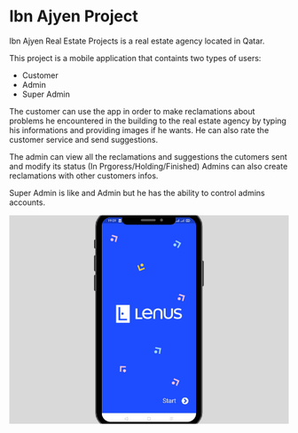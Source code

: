# Ibn Ajyen Project

Ibn Ajyen Real Estate Projects is a real estate agency located in Qatar.

This project is a mobile application that containts two types of users:
  - Customer
  - Admin
  - Super Admin
 
 The customer can use the app in order to make reclamations about problems he encountered in the building to the real estate agency 
 by typing his informations and providing images if he wants. He can also rate the customer service and send suggestions.
 
 The admin can view all the reclamations and suggestions the cutomers sent and modify its status (In Prgoress/Holding/Finished)
 Admins can also create reclamations with other customers infos.
 
 Super Admin is like and Admin but he has the ability to control admins accounts.
 
![Welcome Screen](https://github.com/dalijardak/Lenus/blob/master/screens/image_large.jpeg)
